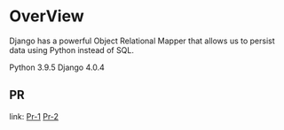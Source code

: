 # OverView

Django has a powerful Object Relational Mapper that allows us to persist data using Python instead of SQL.

Python 3.9.5 Django 4.0.4

## PR

link:
[Pr-1](https://github.com/Ammaro173/Snacks-CRUD/pull/1)
[Pr-2](https://github.com/Ammaro173/Snacks-CRUD/pull/2)
